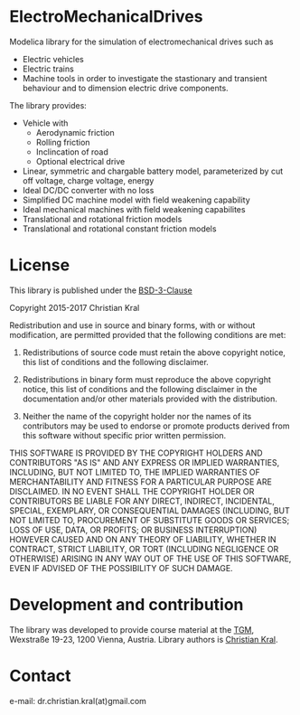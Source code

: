 # ElectroMechanicalDrives

Modelica library for the simulation of electromechanical drives such as
- Electric vehicles
- Electric trains
- Machine tools
in order to investigate the stastionary and transient behaviour and to dimension electric drive components. 

The library provides: 
- Vehicle with
  - Aerodynamic friction 
  - Rolling friction
  - Inclincation of road
  - Optional electrical drive
- Linear, symmetric and chargable battery model, parameterized by cut off voltage, charge voltage, energy
- Ideal DC/DC converter with no loss
- Simplified DC machine model with field weakening capability
- Ideal mechanical machines with field weakening capabilites 
- Translational and rotational friction models
- Translational and rotational constant friction models

# License

This library is published under the [BSD-3-Clause](https://opensource.org/licenses/BSD-3-Clause) 

Copyright 2015-2017 Christian Kral 

Redistribution and use in source and binary forms, with or without modification, are permitted provided that the following conditions are met:

1. Redistributions of source code must retain the above copyright notice, this list of conditions and the following disclaimer.

2. Redistributions in binary form must reproduce the above copyright notice, this list of conditions and the following disclaimer in the documentation and/or other materials provided with the distribution.

3. Neither the name of the copyright holder nor the names of its contributors may be used to endorse or promote products derived from this software without specific prior written permission.

THIS SOFTWARE IS PROVIDED BY THE COPYRIGHT HOLDERS AND CONTRIBUTORS "AS IS" AND ANY EXPRESS OR IMPLIED WARRANTIES, INCLUDING, BUT NOT LIMITED TO, THE IMPLIED WARRANTIES OF MERCHANTABILITY AND FITNESS FOR A PARTICULAR PURPOSE ARE DISCLAIMED. IN NO EVENT SHALL THE COPYRIGHT HOLDER OR CONTRIBUTORS BE LIABLE FOR ANY DIRECT, INDIRECT, INCIDENTAL, SPECIAL, EXEMPLARY, OR CONSEQUENTIAL DAMAGES (INCLUDING, BUT NOT LIMITED TO, PROCUREMENT OF SUBSTITUTE GOODS OR SERVICES; LOSS OF USE, DATA, OR PROFITS; OR BUSINESS INTERRUPTION) HOWEVER CAUSED AND ON ANY THEORY OF LIABILITY, WHETHER IN CONTRACT, STRICT LIABILITY, OR TORT (INCLUDING NEGLIGENCE OR OTHERWISE) ARISING IN ANY WAY OUT OF THE USE OF THIS SOFTWARE, EVEN IF ADVISED OF THE POSSIBILITY OF SUCH DAMAGE.

# Development and contribution

The library was developed to provide course material at the [TGM](http://www.tgm.ac.at), Wexstraße 19-23, 1200 Vienna, Austria. Library authors is [Christian Kral](https://christiankral.net).

# Contact

e-mail: dr.christian.kral(at)gmail.com
